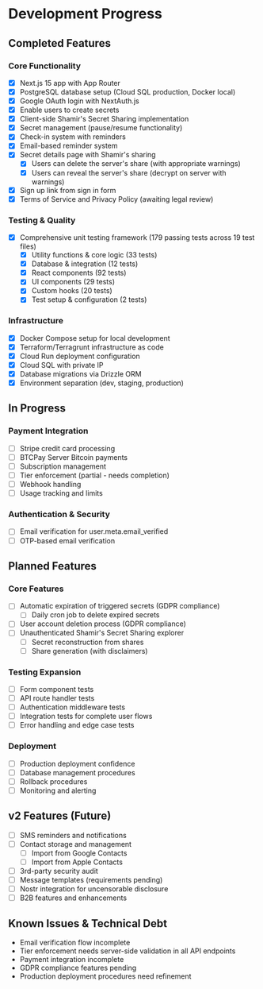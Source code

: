 # Development Progress

## Completed Features

### Core Functionality

- [x] Next.js 15 app with App Router
- [x] PostgreSQL database setup (Cloud SQL production, Docker local)
- [x] Google OAuth login with NextAuth.js
- [x] Enable users to create secrets
- [x] Client-side Shamir's Secret Sharing implementation
- [x] Secret management (pause/resume functionality)
- [x] Check-in system with reminders
- [x] Email-based reminder system
- [x] Secret details page with Shamir's sharing
  - [x] Users can delete the server's share (with appropriate warnings)
  - [x] Users can reveal the server's share (decrypt on server with warnings)
- [x] Sign up link from sign in form
- [x] Terms of Service and Privacy Policy (awaiting legal review)

### Testing & Quality

- [x] Comprehensive unit testing framework (179 passing tests across 19 test files)
  - [x] Utility functions & core logic (33 tests)
  - [x] Database & integration (12 tests)
  - [x] React components (92 tests)
  - [x] UI components (29 tests)
  - [x] Custom hooks (20 tests)
  - [x] Test setup & configuration (2 tests)

### Infrastructure

- [x] Docker Compose setup for local development
- [x] Terraform/Terragrunt infrastructure as code
- [x] Cloud Run deployment configuration
- [x] Cloud SQL with private IP
- [x] Database migrations via Drizzle ORM
- [x] Environment separation (dev, staging, production)

## In Progress

### Payment Integration

- [ ] Stripe credit card processing
- [ ] BTCPay Server Bitcoin payments
- [ ] Subscription management
- [ ] Tier enforcement (partial - needs completion)
- [ ] Webhook handling
- [ ] Usage tracking and limits

### Authentication & Security

- [ ] Email verification for user.meta.email_verified
- [ ] OTP-based email verification

## Planned Features

### Core Features

- [ ] Automatic expiration of triggered secrets (GDPR compliance)
  - [ ] Daily cron job to delete expired secrets
- [ ] User account deletion process (GDPR compliance)
- [ ] Unauthenticated Shamir's Secret Sharing explorer
  - [ ] Secret reconstruction from shares
  - [ ] Share generation (with disclaimers)

### Testing Expansion

- [ ] Form component tests
- [ ] API route handler tests
- [ ] Authentication middleware tests
- [ ] Integration tests for complete user flows
- [ ] Error handling and edge case tests

### Deployment

- [ ] Production deployment confidence
- [ ] Database management procedures
- [ ] Rollback procedures
- [ ] Monitoring and alerting

## v2 Features (Future)

- [ ] SMS reminders and notifications
- [ ] Contact storage and management
  - [ ] Import from Google Contacts
  - [ ] Import from Apple Contacts
- [ ] 3rd-party security audit
- [ ] Message templates (requirements pending)
- [ ] Nostr integration for uncensorable disclosure
- [ ] B2B features and enhancements

## Known Issues & Technical Debt

- Email verification flow incomplete
- Tier enforcement needs server-side validation in all API endpoints
- Payment integration incomplete
- GDPR compliance features pending
- Production deployment procedures need refinement
